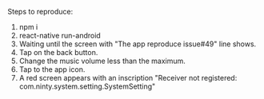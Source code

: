 Steps to reproduce:
1. npm i
2. react-native run-android 
3. Waiting until the screen with "The app reproduce issue#49" line shows.
4. Tap on the back button.
5. Change the music volume less than the maximum.
6. Tap to the app icon.
7. A red screen appears with an inscription "Receiver not registered: com.ninty.system.setting.SystemSetting"